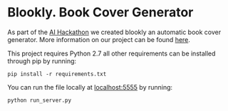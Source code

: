 # Blookly. Book Cover Generator
As part of the <a href="http://ai.hackathon.com/">AI Hackathon</a> we created blookly an automatic book cover generator. More information on our project can be found <a href="https://ai.platform.hackathon.com/#/projects/59478b69dea408000493aa06">here</a>.

This project requires Python 2.7 all other requirements can be installed through pip by running:

```
pip install -r requirements.txt 
```
You can run the file locally at <a href="localhost:5555">localhost:5555</a> by running:

```
python run_server.py
```


